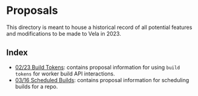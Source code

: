 # Proposals

This directory is meant to house a historical record of all potential features and modifications to be made to Vela in 2023.

## Index

* [02/23 Build Tokens](02-23_build-tokens.md): contains proposal information for using `build tokens` for worker build API interactions.
* [03/16 Scheduled Builds](03-16_scheduled-builds.md): contains proposal information for scheduling builds for a repo.